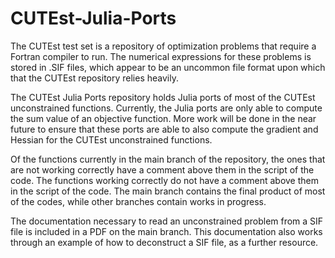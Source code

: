 # CUTEst-Julia-Ports
The CUTEst test set is a repository of optimization problems that require a Fortran compiler to run. 
The numerical expressions for these problems is stored in .SIF files, which appear to be an uncommon 
file format upon which that the CUTEst repository relies heavily.

The CUTEst Julia Ports repository holds Julia ports of most of the CUTEst unconstrained functions.
Currently, the Julia ports are only able to compute the sum value of an objective function. 
More work will be done in the near future to ensure that these ports are able to also compute the 
gradient and Hessian for the CUTEst unconstrained functions.

Of the functions currently in the main branch of the repository, the ones that are not working 
correctly have a comment above them in the script of the code. The functions working correctly 
do not have a comment above them in the script of the code. The main branch contains the final 
product of most of the codes, while other branches contain works in progress.

The documentation necessary to read an unconstrained problem from a SIF file is included in a PDF 
on the main branch. This documentation also works through an example of how to deconstruct a SIF 
file, as a further resource.
